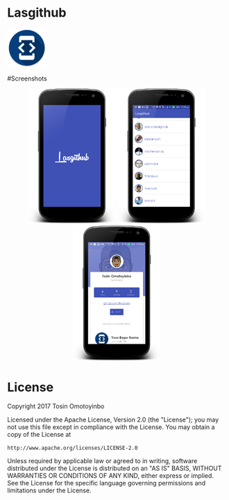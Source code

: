 # Lasgithub
![alt tag](https://github.com/twisstosin/Andela-ALC-Challenge/blob/master/app/src/main/res/mipmap-hdpi/ic_launcher.png)

#Screenshots
<div align="center" markdown="1">

<img src="https://github.com/twisstosin/Andela-ALC-Challenge/blob/master/app/src/main/res/drawable/screenshot.png" width="40%"/>
<img src="https://github.com/twisstosin/Andela-ALC-Challenge/blob/master/app/src/main/res/drawable/screenshot_2.png" width="40%"/>
<img src="https://github.com/twisstosin/Andela-ALC-Challenge/blob/master/app/src/main/res/drawable/screenshot_3.png" width="40%"/>
</div>

# License

Copyright 2017 Tosin Omotoyinbo

Licensed under the Apache License, Version 2.0 (the "License");
you may not use this file except in compliance with the License.
You may obtain a copy of the License at

    http://www.apache.org/licenses/LICENSE-2.0

Unless required by applicable law or agreed to in writing, software
distributed under the License is distributed on an "AS IS" BASIS,
WITHOUT WARRANTIES OR CONDITIONS OF ANY KIND, either express or implied.
See the License for the specific language governing permissions and
limitations under the License.